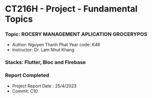 # CT216H - Project - Fundamental Topics
### Topic: ROCERY MANAGEMENT APLICATION GROCERYPOS
* Author: Nguyen Thanh Phat Year code: K46
* Instructor: Dr. Lam Nhut Khang
### Stacks: Flutter, Bloc and Firebase

### Report Completed
* Project Report Date : 25/4/2023
* Commit: C10

